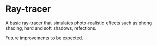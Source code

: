 # Ray-tracer

A basic ray-tracer that simulates photo-realistic effects such as phong shading, hard and soft shadows, refections.

Future improvements to be expected.
